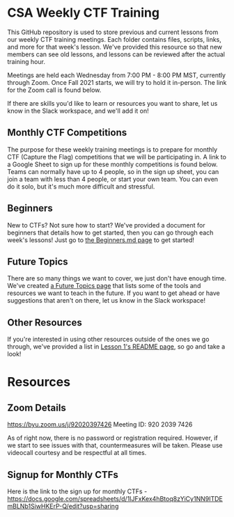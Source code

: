 # CSA Weekly CTF Training
This GitHub repository is used to store previous and current lessons from our weekly CTF training meetings. Each folder contains files, scripts, links, and more for that week's lesson. We've provided this resource so that new members can see old lessons, and lessons can be reviewed after the actual training hour. 

Meetings are held each Wednesday from 7:00 PM - 8:00 PM MST, currently through Zoom. Once Fall 2021 starts, we will try to hold it in-person. The link for the Zoom call is found below.

If there are skills you'd like to learn or resources you want to share, let us know in the Slack workspace, and we'll add it on!

## Monthly CTF Competitions
The purpose for these weekly training meetings is to prepare for monthly CTF (Capture the Flag) competitions that we will be participating in. A link to a Google Sheet to sign up for these monthly competitions is found below. Teams can normally have up to 4 people, so in the sign up sheet, you can join a team with less than 4 people, or start your own team. You can even do it solo, but it's much more difficult and stressful. 

## Beginners
New to CTFs? Not sure how to start? We've provided a document for beginners that details how to get started, then you can go through each week's lessons! Just go to [the Beginners.md page](https://github.com/JustinApplegate/ctf-training/blob/main/Beginners.md) to get started!

## Future Topics
There are so many things we want to cover, we just don't have enough time. We've created [a Future Topics page](https://github.com/JustinApplegate/ctf-training/blob/main/Future_Topics.md) that lists some of the tools and resources we want to teach in the future. If you want to get ahead or have suggestions that aren't on there, let us know in the Slack workspace!

## Other Resources
If you're interested in using other resources outside of the ones we go through, we've provided a list in [Lesson 1's README page](https://github.com/JustinApplegate/ctf-training/blob/main/Lesson%201%20-%20Introduction%20to%20CTFs/README.md), so go and take a look! 

# Resources
## Zoom Details
https://byu.zoom.us/j/92020397426
Meeting ID: 920 2039 7426

As of right now, there is no password or registration required. However, if we start to see issues with that, countermeasures will be taken. Please use videocall courtesy and be respectful at all times.

## Signup for Monthly CTFs
Here is the link to the sign up for monthly CTFs - https://docs.google.com/spreadsheets/d/1IJFxKex4hBtoq8zYiCy1NN9ITDEmBLNb1SiwHKErP-Q/edit?usp=sharing